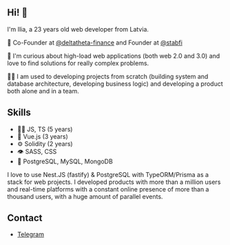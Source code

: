 ## Hi! 👋

I'm Ilia, a 23 years old web developer from Latvia.

🧭 Co-Founder at [@deltatheta-finance](https://github.com/deltatheta-finance) and Founder at [@stabfi](https://github.com/stabfi)

💬 I'm curious about high-load web applications (both web 2.0 and 3.0) and love to find solutions for really complex problems.

🙋‍♂️ I am used to developing projects from scratch (building system and database architecture, developing business logic) and developing a product both alone and in a team.

## Skills
- 👨‍💻 JS, TS (5 years)
- 🧐 Vue.js (3 years)
- ⚙️ Solidity (2 years)
- 👁️ SASS, CSS
- 💽 PostgreSQL, MySQL, MongoDB

I love to use Nest.JS (fastify) & PostgreSQL with TypeORM/Prisma as a stack for web projects. I developed products with more than a million users and real-time platforms with a constant online presence of more than a thousand users, with a huge amount of parallel events.

## Contact
- [Telegram](https://t.me/iliachesnokov)
